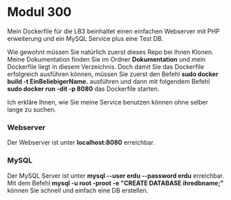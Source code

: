# Modul 300 
Mein Dockerfile für die LB3 beinhaltet einen einfachen Webserver mit PHP erweiterung und ein MySQL Service plus eine Test DB. 

Wie gewohnt müssen Sie natürlich zuerst dieses Repo bei Ihnen Klonen. Meine Dokumentation finden Sie im Ordner **Dokumentation** und mein Dockerfile liegt in diesem Verzeichnis. Doch damit Sie das Dockerfile erfolgreich ausführen können, müssen Sie zuerst den Befehl **sudo docker build -t EinBeliebigerName.** ausführen und dann mit folgendem Befehl **sudo docker run -dit -p 8080** das Dockerfile starten. 

Ich erkläre Ihnen, wie Sie meine Service benutzen können ohne selber lange zu suchen. 

### Webserver
Der Webserver ist unter **localhost:8080** erreichbar. 

### MySQL
Der MySQL Server ist unter **mysql --user erdu --password erdu** erreichbar. 
Mit dem Befehl **mysql -u root -proot -e "CREATE DATABASE ihredbname;"** können Sie schnell und einfach eine DB erstellen. 
